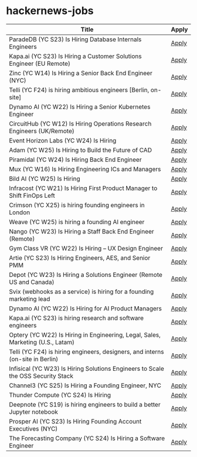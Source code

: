 # hackernews-jobs

<!-- table start -->

| Title | Apply |
|-------|-----|
| ParadeDB (YC S23) Is Hiring Database Internals Engineers | [Apply](https://paradedb.notion.site/?source=copy_link) |
| Kapa.ai (YC S23) Is Hiring a Customer Solutions Engineer (EU Remote) | [Apply](https://www.ycombinator.com/companies/kapa-ai/jobs/mHIFJVz-support-engineer) |
| Zinc (YC W14) Is Hiring a Senior Back End Engineer (NYC) | [Apply](https://app.dover.com/apply/Zinc/4d32fdb9-c3e6-4f84-a4a2-12c80018fe8f/?rs=76643084) |
| Telli (YC F24) is hiring ambitious engineers [Berlin, on-site] | [Apply](https://hi.telli.com/join-us) |
| Dynamo AI (YC W22) Is Hiring a Senior Kubernetes Engineer | [Apply](https://www.ycombinator.com/companies/dynamo-ai/jobs/fU1oC9q-senior-kubernetes-engineer) |
| CircuitHub (YC W12) Is Hiring Operations Research Engineers (UK/Remote) | [Apply](https://www.ycombinator.com/companies/circuithub/jobs/UM1QSjZ-operations-research-engineer) |
| Event Horizon Labs (YC W24) Is Hiring | [Apply](https://www.ycombinator.com/companies/event-horizon-labs/jobs/U6oyyKZ-founding-engineer-at-event-horizon-labs) |
| Adam (YC W25) Is Hiring to Build the Future of CAD | [Apply](https://www.ycombinator.com/companies/adam/jobs/q6td4uk-founding-engineer) |
| Piramidal (YC W24) Is Hiring Back End Engineer | [Apply](https://www.ycombinator.com/companies/piramidal/jobs/1HvdaXs-full-stack-engineer-platform) |
| Mux (YC W16) Is Hiring Engineering ICs and Managers | [Apply](https://mux.com/jobs) |
| Bild AI (YC W25) Is Hiring | [Apply](https://www.ycombinator.com/companies/bild-ai/jobs/m2ilR5L-founding-engineer-applied-ai) |
| Infracost (YC W21) Is Hiring First Product Manager to Shift FinOps Left | [Apply](https://www.ycombinator.com/companies/infracost/jobs/ukwJ299-senior-product-manager) |
| Crimson (YC X25) is hiring founding engineers in London | [Apply](https://www.ycombinator.com/companies/crimson/jobs/kCikzj1-founding-engineer-full-stack) |
| Weave (YC W25) is hiring a founding AI engineer | [Apply](https://www.ycombinator.com/companies/weave-3/jobs/SqFnIFE-founding-ai-engineer) |
| Nango (YC W23) Is Hiring a Staff Back End Engineer (Remote) | [Apply](https://jobs.ashbyhq.com/Nango/3467f495-c833-4dcc-b119-cf43b7b93f84) |
| Gym Class VR (YC W22) Is Hiring – UX Design Engineer | [Apply](https://www.ycombinator.com/companies/gym-class-by-irl-studios/jobs/ywXHGBv-ux-design-engineer-senior-staff-principal) |
| Artie (YC S23) Is Hiring Engineers, AES, and Senior PMM | [Apply](https://www.ycombinator.com/companies/artie/jobs) |
| Depot (YC W23) Is Hiring a Solutions Engineer (Remote US and Canada) | [Apply](https://www.ycombinator.com/companies/depot/jobs/U54HGtn-solutions-engineer) |
| Svix (webhooks as a service) is hiring for a founding marketing lead | [Apply](https://www.svix.com/careers/?ashby_jid=ca9d34d5-94c9-4729-836a-423725ee8b22) |
| Dynamo AI (YC W22) Is Hiring for AI Product Managers | [Apply](https://www.ycombinator.com/companies/dynamo-ai/jobs/tt5OVwf-product-manager-ai) |
| Kapa.ai (YC S23) is hiring research and software engineers | [Apply](https://www.ycombinator.com/companies/kapa-ai/jobs) |
| Optery (YC W22) Is Hiring in Engineering, Legal, Sales, Marketing (U.S., Latam) | [Apply](https://www.optery.com/careers/) |
| Telli (YC F24) is hiring engineers, designers, and interns (on-site in Berlin) | [Apply](https://hi.telli.com/join-us) |
| Infisical (YC W23) Is Hiring Solutions Engineers to Scale the OSS Security Stack | [Apply](https://www.ycombinator.com/companies/infisical/jobs/yaEvock-solutions-engineer) |
| Channel3 (YC S25) Is Hiring a Founding Engineer, NYC | [Apply](https://channel3.notion.site/founding-engineer) |
| Thunder Compute (YC S24) Is Hiring | [Apply](https://www.ycombinator.com/companies/thunder-compute/jobs/sS6QzTi-founding-developer-advocate-contract-to-hire) |
| Deepnote (YC S19) is hiring engineers to build a better Jupyter notebook | [Apply](https://deepnote.com/join-us) |
| Prosper AI (YC S23) Is Hiring Founding Account Executives (NYC) | [Apply](https://jobs.ashbyhq.com/prosper-ai/29684590-4cec-4af2-bb69-eb5c6d595fb8) |
| The Forecasting Company (YC S24) Is Hiring a Software Engineer | [Apply](https://www.ycombinator.com/companies/the-forecasting-company/jobs/9kIwGyz-founding-software-engineer) |

<!-- table end -->
